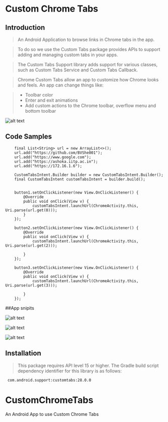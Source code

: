 # Custom Chrome Tabs

## Introduction

> An Android Application to browse links in Chrome tabs in the app.

> To do so we use the Custom Tabs package provides APIs to support adding and managing custom tabs in your apps.

>The Custom Tabs Support library adds support for various classes, such as Custom Tabs Service and Custom Tabs Callback.

> Chrome Custom Tabs allow an app to customize how Chrome looks and feels. An app can change things like:

> * Toolbar color
> * Enter and exit animations
> * Add custom actions to the Chrome toolbar, overflow menu and bottom toolbar

![alt text](https://developer.chrome.com/multidevice/images/customtab/performance.gif)

## Code Samples

        final List<String> url = new ArrayList<>();
        url.add("https://github.com/BVShe001");
        url.add("https://www.google.com");
        url.add("https://ashoka.iitp.ac.in");
        url.add("https://172.16.1.6");

        CustomTabsIntent.Builder builder = new CustomTabsIntent.Builder();
        final CustomTabsIntent customTabsIntent = builder.build();


        button1.setOnClickListener(new View.OnClickListener() {
            @Override
            public void onClick(View v) {
                customTabsIntent.launchUrl(ChromeActivity.this, Uri.parse(url.get(0)));
            }
        });

        button2.setOnClickListener(new View.OnClickListener() {
            @Override
            public void onClick(View v) {
                customTabsIntent.launchUrl(ChromeActivity.this, Uri.parse(url.get(2)));

            }
        });

        button3.setOnClickListener(new View.OnClickListener() {
            @Override
            public void onClick(View v) {
                customTabsIntent.launchUrl(ChromeActivity.this, Uri.parse(url.get(3)));

            }
        });

##App snipits

![alt text](https://lh3.googleusercontent.com/TnLoZxTaBLROAYIDW7IVJ9ThncM74x_u8Vhc4vvRw02CWAoayrPg5mdGKT0nWv3FCFPviawv3upPXqwqMZNu=w1366-h594-rw)

![alt text](https://lh5.googleusercontent.com/Px2gdXi4WsJLhMS9s0ebBxDKIay5FUreu6cT7H2nylQmo-sRjcjxRrrGWF_6y4s1qfYiar02ywjKg9L0myld=w1366-h594-rw)

![alt text](https://lh4.googleusercontent.com/kG2GlP9yDtanAIyhHb1XRmFPj27PZk8QXIMVdYtu0IrhAA9LSZ3Jv3HNA-ZYPLQAO3ehRsHMFCXCOjbI32fe=w1366-h594-rw)

## Installation

> This package requires API level 15 or higher. The Gradle build script dependency identifier for this library is as follows:

     com.android.support:customtabs:28.0.0
# CustomChromeTabs
An Android App to use Custom Chrome Tabs
